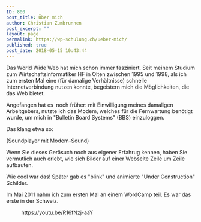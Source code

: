 ```yaml
---
ID: 800
post_title: Über mich
author: Christian Zumbrunnen
post_excerpt: ""
layout: page
permalink: https://wp-schulung.ch/ueber-mich/
published: true
post_date: 2018-05-15 10:43:44
---
```

<!-- wp:paragraph -->
<p>Das World Wide Web hat mich schon immer fasziniert. Seit meinem Studium zum Wirtschaftsinformatiker HF in Olten zwischen 1995 und 1998, als ich zum ersten Mal eine (für damalige Verhältnisse) schnelle Internetverbindung nutzen konnte, begeistern mich die Möglichkeiten, die das Web bietet.</p>
<!-- /wp:paragraph -->

<!-- wp:paragraph -->
<p>Angefangen hat es  noch früher: mit Einwilligung meines damaligen Arbeitgebers, nutzte ich das Modem, welches für die Fernwartung benötigt wurde, um mich in "Bulletin Board Systems" (BBS) einzuloggen.</p>
<!-- /wp:paragraph -->

<!-- wp:paragraph -->
<p>Das klang etwa so:</p>
<!-- /wp:paragraph -->

<!-- wp:paragraph -->
<p>(Soundplayer mit Modem-Sound)</p>
<!-- /wp:paragraph -->

<!-- wp:paragraph -->
<p>Wenn Sie dieses Geräsuch noch aus eigener Erfahrug kennen, haben Sie vermutlich auch erlebt, wie sich Bilder auf einer Webseite Zeile um Zeile aufbauten.</p>
<!-- /wp:paragraph -->

<!-- wp:paragraph -->
<p>Wie cool war das! Später gab es "blink" und animierte "Under Construction" Schilder.</p>
<!-- /wp:paragraph -->

<!-- wp:paragraph -->
<p></p>
<!-- /wp:paragraph -->

<!-- wp:paragraph -->
<p>Im Mai 2011 nahm ich zum ersten Mal an einem WordCamp teil. Es war das erste in der Schweiz.</p>
<!-- /wp:paragraph -->

<!-- wp:paragraph -->
<p></p>
<!-- /wp:paragraph -->

<!-- wp:core-embed/youtube {"url":"https://youtu.be/R16fNzj-aaY","type":"video","providerNameSlug":"youtube"} -->
<figure class="wp-block-embed-youtube wp-block-embed is-type-video is-provider-youtube">
https://youtu.be/R16fNzj-aaY
</figure>
<!-- /wp:core-embed/youtube -->

<!-- wp:paragraph -->
<p></p>
<!-- /wp:paragraph -->